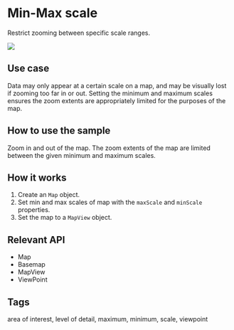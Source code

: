 # Min-Max scale

Restrict zooming between specific scale ranges.

![](screenshot.png)

## Use case

Data may only appear at a certain scale on a map, and may be visually lost if zooming too far in or out. Setting the minimum and maximum scales ensures the zoom extents are appropriately limited for the purposes of the map.

## How to use the sample

Zoom in and out of the map. The zoom extents of the map are limited between the given minimum and maximum scales.

## How it works

1. Create an `Map` object.
2. Set min and max scales of map with the `maxScale` and `minScale` properties.
3. Set the map to a `MapView` object.

## Relevant API

- Map
- Basemap
- MapView
- ViewPoint

## Tags

area of interest, level of detail, maximum, minimum, scale, viewpoint
